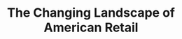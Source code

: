 ---
attached_collection: collections/retail.md
attached_link: 
block_aspect_ratio: ratio-11x8-5
blog_block_cover: https://d1sf55qlb7p6hz.cloudfront.net/blog_retailfence_blog-cover-1.jpg
blog_header: 
caption: The Fence at The Griffin Museum of Photography
content: >-
  [**_The Changing Landscape of American
  Retail_**](https://jesserieser.com/projects/changing-landscape-american-retail/)
  is currently on exhibit as part of the traveling exhibition [The Fence by
  Photoville](https://fence.photoville.com/host-cities/) at the [Griffin Museum
  of Photography](https://griffinmuseum.org/event/photoville-fence-winchester/)
  and the Winchester Cultural District until September 27, 2020. The outdoor
  installation is a safe exhibition experience during covid.


  2019 & 2020 Fence exhibitions:  

  Brooklyn Bridge Park. Brooklyn, NY.  

  Santa Fe Railyard Park. Santa Fe, NM.  

  LoDo District. Denver, CO.  

  Atlanta Beltline. Atlanta, GA.  

  City Hall Plaza. Durham, NC.  

  Waterfront Seattle. Seattle, WA.  

  SoWa Southie Plaza. Boston, MA.  

  Fourth Ward. Houston, TX.  

  New Orleans, LA.   

  The Metro (North Dakota, South Dakota, Minnesota)
date: 
news_category:
  - Exhibition
theme_color: "#E5E5EF"
title: The Changing Landscape of American Retail 
seo:
  meta_description: 
  meta_title: 
post_blocks:
  - _bookshop_name: posts/media-element-static
    caption: 
    image: https://d1sf55qlb7p6hz.cloudfront.net/blog_retailfence-5.jpg
    width: '100'
  - _bookshop_name: posts/media-row-static
  - _bookshop_name: posts/media-element-static
    caption: 
    image: https://d1sf55qlb7p6hz.cloudfront.net/blog_retailfence-6.jpg
    width: '50'
  - _bookshop_name: posts/media-element-static
    caption: 
    image: https://d1sf55qlb7p6hz.cloudfront.net/blog_retailfence-7.jpg
    width: '50'
  - _bookshop_name: posts/media-row-static
  - _bookshop_name: posts/media-element-static
    caption: 
    image: https://d1sf55qlb7p6hz.cloudfront.net/blog_retailfence-8.jpg
    width: '40'
  - _bookshop_name: posts/media-element-static
    caption: 
    image: https://d1sf55qlb7p6hz.cloudfront.net/blog_retailfence-9.jpg
    width: '60'
  - _bookshop_name: posts/media-row-static
  - _bookshop_name: posts/media-element-static
    caption: 
    image: https://d1sf55qlb7p6hz.cloudfront.net/blog_retailfence-2.jpg
    width: '50'
  - _bookshop_name: posts/media-element-static
    caption: 
    image: https://d1sf55qlb7p6hz.cloudfront.net/blog_retailfence-3.jpg
    width: '50'
  - _bookshop_name: posts/media-row-end
blog_slider:
  - _bookshop_name: posts/media-element-url
    image: https://d1sf55qlb7p6hz.cloudfront.net/blog_retailfence-1.jpg-url
  - _bookshop_name: posts/media-element-url
    image: https://d1sf55qlb7p6hz.cloudfront.net/blog_retailfence-2.jpg-url
  - _bookshop_name: posts/media-element-url
    image: https://d1sf55qlb7p6hz.cloudfront.net/blog_retailfence-3.jpg-url
  - _bookshop_name: posts/media-element-url
    image: https://d1sf55qlb7p6hz.cloudfront.net/blog_retailfence-4.jpg-url
---